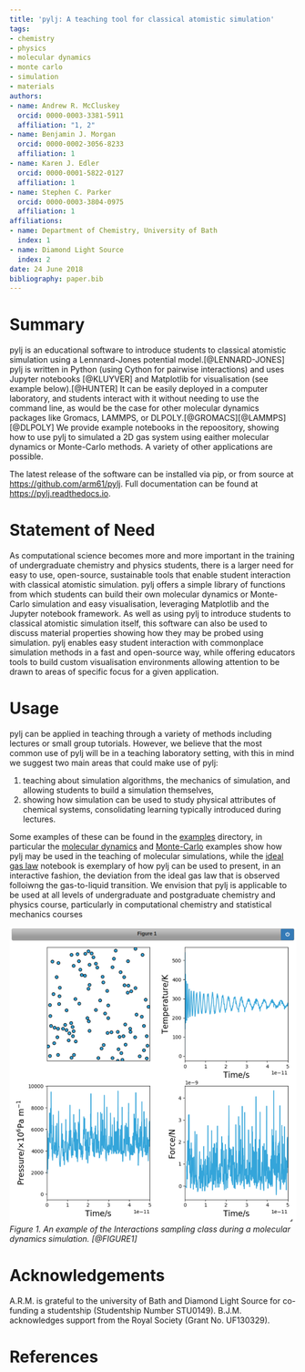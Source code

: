 ```yaml
---
title: 'pylj: A teaching tool for classical atomistic simulation'
tags:
- chemistry
- physics
- molecular dynamics
- monte carlo
- simulation
- materials
authors:
- name: Andrew R. McCluskey
  orcid: 0000-0003-3381-5911
  affiliation: "1, 2"
- name: Benjamin J. Morgan
  orcid: 0000-0002-3056-8233
  affiliation: 1
- name: Karen J. Edler
  orcid: 0000-0001-5822-0127
  affiliation: 1
- name: Stephen C. Parker
  orcid: 0000-0003-3804-0975
  affiliation: 1
affiliations:
- name: Department of Chemistry, University of Bath
  index: 1
- name: Diamond Light Source
  index: 2
date: 24 June 2018
bibliography: paper.bib
---
```


# Summary

pylj is an educational software to introduce students to classical atomistic simulation using a Lennnard-Jones potential model.[@LENNARD-JONES] pylj is written in Python (using Cython for pairwise interactions) and uses Jupyter notebooks [@KLUYVER] and Matplotlib for visualisation (see example below).[@HUNTER] It can be easily deployed in a computer laboratory, and students interact with it without needing to use the command line, as would be the case for other molecular dynamics packages like Gromacs, LAMMPS, or DLPOLY.[@GROMACS][@LAMMPS][@DLPOLY] We provide example notebooks in the repoository, showing how to use pylj to simulated a 2D gas system using eaither molecular dynamics or Monte-Carlo methods. A variety of other applications are possible. 

The latest release of the software can be installed via pip, or from source at https://github.com/arm61/pylj. Full documentation can be found at https://pylj.readthedocs.io.

# Statement of Need

As computational science becomes more and more important in the training of undergraduate chemistry and physics students, there is a larger need for easy to use, open-source, sustainable tools that enable student interaction with classical atomistic simulation. pylj offers a simple library of functions from which students can build their own molecular dynamics or Monte-Carlo simulation and easy visualisation, leveraging Matplotlib and the Jupyter notebook framework. As well as using pylj to introduce students to classical atomistic simulation itself, this software can also be used to discuss material properties showing how they may be probed using simulation. pylj enables easy student interaction with commonplace simulation methods in a fast and open-source way, while offering educators tools to build custom visualisation environments allowing attention to be drawn to areas of specific focus for a given application.

# Usage

pylj can be applied in teaching through a variety of methods including lectures or small group tutorials. However, we believe that the most common use of pylj will be in a teaching laboratory setting, with this in mind we suggest two main areas that could make use of pylj:

1. teaching about simulation algorithms, the mechanics of simulation, and allowing students to build a simulation themselves, 
2. showing how simulation can be used to study physical attributes of chemical systems, consolidating learning typically introduced during lectures.

Some examples of these can be found in the [examples](https://github.com/arm61/pylj/tree/master/examples) directory, in particular the [molecular dynamics](https://github.com/arm61/pylj/tree/master/examples/molecular_dynamics) and [Monte-Carlo](https://github.com/arm61/pylj/tree/master/examples/monte_carlo) examples show how pylj may be used in the teaching of molecular simulations, while the [ideal gas law](https://github.com/arm61/pylj/tree/master/examples/ideal_gas_law) notebook is exemplary of how pylj can be used to present, in an interactive fashion, the deviation from the ideal gas law that is observed folloiwng the gas-to-liquid transition. We envision that pylj is applicable to be used at all levels of undergraduate and postgraduate chemistry and physics course, particularly in computational chemistry and statistical mechanics courses

![](fig1.png)
*Figure 1. An example of the Interactions sampling class during a molecular dynamics simulation. [@FIGURE1]*

# Acknowledgements

A.R.M. is grateful to the university of Bath and Diamond
Light Source for co-funding a studentship (Studentship Number
STU0149). B.J.M. acknowledges support from the Royal Society (Grant No. UF130329).

# References
